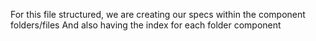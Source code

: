 For this file structured, we are creating our specs within the component folders/files
And also having the index for each folder component